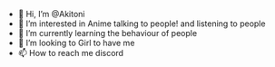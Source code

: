 - 👋 Hi, I’m @Akitoni
- 👀 I’m interested in Anime talking to people! and listening to people
- 🌱 I’m currently learning the behaviour of people
- 💞️ I’m looking to Girl to have me
- 📫 How to reach me discord

<!---
Akitoni/Akitoni is a ✨ special ✨ repository because its `README.md` (this file) appears on your GitHub profile.
You can click the Preview link to take a look at your changes.
--->
